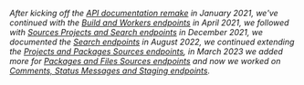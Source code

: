 _After kicking off the [API documentation remake](/2021/01/26/api-documentation-remake/) in January 2021, we've continued with the [Build and Workers endpoints](/2021/04/12/api-docs-workers-and-build/) in April 2021, we followed with [Sources Projects and Search endpoints](/2021/12/09/api-docs-sources-and-search/) in December 2021, we documented the [Search endpoints](/2022/08/29/api-docs-search/) in August 2022, we continued extending the [Projects and Packages Sources endpoints](/2022/10/10/more-api-docs-sources), in March 2023 we added more for [Packages and Files Sources endpoints](/2023/03/21/continuing-api-docs-sources) and now we worked on [Comments, Status Messages and Staging endpoints](/2023/04/02/api-docs-comments-status-staging)._
